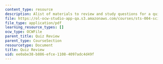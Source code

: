 ```yaml
---
content_type: resource
description: Alist of materials to review and study questions for a quiz.
file: https://ol-ocw-studio-app-qa.s3.amazonaws.com/courses/sts-004-science-technology-world-fall-2013/ee0abe38b886efce11084097adc4d49f_MITSTS_004F13_quizprep.pdf
file_type: application/pdf
learning_resource_types: []
ocw_type: OCWFile
parent_title: Quiz Review
parent_type: CourseSection
resourcetype: Document
title: Quiz Review
uid: ee0abe38-b886-efce-1108-4097adc4d49f
---
```

